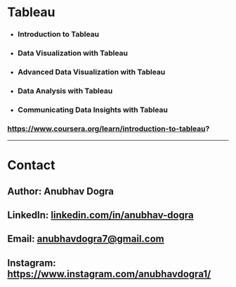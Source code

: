 # Tableau

- ### Introduction to Tableau
- ### Data Visualization with Tableau
- ### Advanced Data Visualization with Tableau
- ### Data Analysis with Tableau
- ### Communicating Data Insights with Tableau

### https://www.coursera.org/learn/introduction-to-tableau?

---

# Contact

## Author: Anubhav Dogra
## LinkedIn: [linkedin.com/in/anubhav-dogra ](https://www.linkedin.com/in/anubhav-dogra/)
## Email: anubhavdogra7@gmail.com
## Instagram: https://www.instagram.com/anubhavdogra1/
